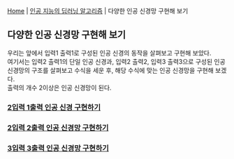 [Home](./../../README.md) | [인공 지능의 딥러닝 알고리즘](./../README.md) | 다양한 인공 신경망 구현해 보기

## 다양한 인공 신경망 구현해 보기
우리는 앞에서 입력1 출력1로 구성된 인공 신경의 동작을 살펴보고 구현해 보았다.  
여기서는 입력2 출력1의 단일 인공 신경과, 입력2 출력2, 입력3 출력3으로 구성된 인공 신경망의 구조를 살펴보고 수식을 세운 후, 해당 수식에 맞는 인공 신경망을 구현해 보겠다.  
출력의 개수 2이상은 인공 신경망이 된다.

### [2입력 1출력 인공 신경 구현하기](./2_2_1/README.md)
### [2입력 2출력 인공 신경망 구현하기](./2_2_2/README.md)
### [3입력 3출력 인공 신경망 구현하기](./2_2_3/README.md)
